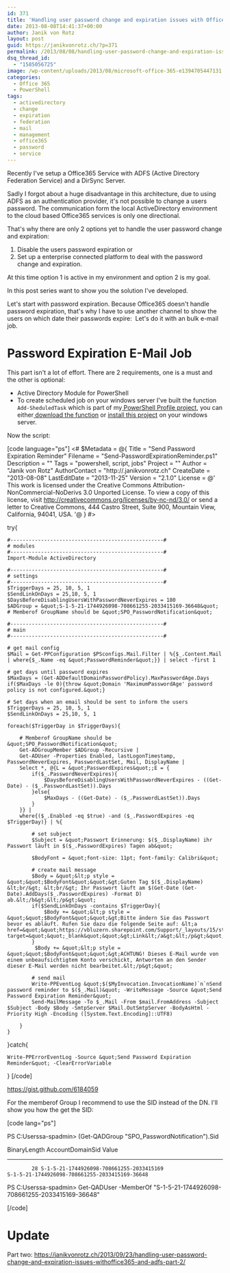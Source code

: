 ```yaml
---
id: 371
title: 'Handling user password change and expiration issues with Office365 and ADFS &#8211; Part 1'
date: 2013-08-08T14:41:37+00:00
author: Janik von Rotz
layout: post
guid: https://janikvonrotz.ch/?p=371
permalink: /2013/08/08/handling-user-password-change-and-expiration-issues-with-office365-and-adfs-part-1/
dsq_thread_id:
  - "1585056725"
image: /wp-content/uploads/2013/08/microsoft-office-365-e1394705447131.jpg
categories:
  - Office 365
  - PowerShell
tags:
  - activedirectory
  - change
  - expiration
  - federation
  - mail
  - management
  - office365
  - password
  - service
---
```

Recently I've setup a Office365 Service with ADFS (Active Directory Federation Service) and a DirSync Server.

Sadly I forgot about a huge disadvantage in this architecture, due to using ADFS as an authentication provider, it's not possible to change a users password. The communication form the local ActiveDirectory environment to the cloud based Office365 services is only one directional.

That's why there are only 2 options yet to handle the user password change and expiration:

<ol>
    <li>Disable the users password expiration or</li>
    <li>Set up a enterprise connected platform to deal with the password change and expiration.</li>
</ol>

At this time option 1 is active in my environment and option 2 is my goal.

In this post series want to show you the solution I've developed.

Let's start with password expiration. Because Office365 doesn't handle password expiration, that's why I have to use another channel to show the users on which date their passwords expire:  Let's do it with an bulk e-mail job.

<!--more-->

<h1>Password Expiration E-Mail Job</h1>

This part isn't a lot of effort. There are 2 requirements, one is a must and the other is optional:

<ul>
    <li>Active Directory Module for PowerShell</li>
    <li>To create scheduled job on your windows server I've built the function <code>Add-SheduledTask</code> which is part of my<a href="https://github.com/janikvonrotz/Powershell-Profile" target="_blank"> PowerShell Profile project</a>, you can either<a href="https://github.com/janikvonrotz/Powershell-Profile/blob/master/functions/Windows/Add-SheduledTask.ps1" target="_blank"> download the function</a> or <a href="https://github.com/janikvonrotz/Powershell-Profile#readme" target="_blank">install this project</a> on your windows server.</li>
</ul>

Now the script:

[code language="ps"]
&lt;#
$Metadata = @{
	Title = &quot;Send Password Expiration Reminder&quot;
	Filename = &quot;Send-PasswordExpirationReminder.ps1&quot;
	Description = &quot;&quot;
	Tags = &quot;powershell, script, jobs&quot;
	Project = &quot;&quot;
	Author = &quot;Janik von Rotz&quot;
	AuthorContact = &quot;http://.janikvonrotz.ch&quot;
	CreateDate = &quot;2013-08-08&quot;
	LastEditDate = &quot;2013-11-25&quot;
	Version = &quot;2.1.0&quot;
	License = @'
This work is licensed under the Creative Commons Attribution-NonCommercial-NoDerivs 3.0 Unported License.
To view a copy of this license, visit http://creativecommons.org/licenses/by-nc-nd/3.0/ or
send a letter to Creative Commons, 444 Castro Street, Suite 900, Mountain View, California, 94041, USA.
'@
}
#&gt;

try{

    #--------------------------------------------------#
    # modules
    #--------------------------------------------------#    
    Import-Module ActiveDirectory
	
    #--------------------------------------------------#
    # settings
    #--------------------------------------------------#   
    $TriggerDays = 25, 10, 5, 1
    $SendLinkOnDays = 25,10, 5, 1
	$DaysBeforeDisablingUsersWithPasswordNeverExpires = 180
	$ADGroup = &quot;S-1-5-21-1744926098-708661255-2033415169-36648&quot; # Memberof GroupName should be &quot;SPO_PasswordNotification&quot;   
    
    #--------------------------------------------------#
    # main
    #--------------------------------------------------#

    # get mail config         
    $Mail = Get-PPConfiguration $PSconfigs.Mail.Filter | %{$_.Content.Mail | where{$_.Name -eq &quot;PasswordReminder&quot;}} | select -first 1

    # get days until password expires
    $MaxDays = (Get-ADDefaultDomainPasswordPolicy).MaxPasswordAge.Days 
    if($MaxDays -le 0){throw &quot;Domain 'MaximumPasswordAge' password policy is not configured.&quot;}

    # Set days when an email should be sent to inform the users
    $TriggerDays = 25, 10, 5, 1
    $SendLinkOnDays = 25,10, 5, 1

    foreach($TriggerDay in $TriggerDays){    
    
        # Memberof GroupName should be &quot;SPO_PasswordNotification&quot;       
        Get-ADGroupMember $ADGroup -Recursive | 
        Get-ADUser -Properties Enabled, lastLogonTimestamp, PasswordNeverExpires, PasswordLastSet, Mail, DisplayName |
        Select *, @{L = &quot;PasswordExpires&quot;;E = { 
            if($_.PasswordNeverExpires){
                $DaysBeforeDisablingUsersWithPasswordNeverExpires - ((Get-Date) - ($_.PasswordLastSet)).Days
            }else{
                $MaxDays - ((Get-Date) - ($_.PasswordLastSet)).Days
            }
        }} |
        where{($_.Enabled -eq $true) -and ($_.PasswordExpires -eq $TriggerDay)} | %{ 
                              
            # set subject
            $Subject = &quot;Passwort Erinnerung: $($_.DisplayName) ihr Passwort läuft in $($_.PasswordExpires) Tagen ab&quot;
            
            $BodyFont = &quot;font-size: 11pt; font-family: Calibri&quot;
            
            # create mail message
            $Body = &quot;&lt;p style = &quot;&quot;$BodyFont&quot;&quot;&gt;Guten Tag $($_.DisplayName) &lt;br/&gt; &lt;br/&gt; Ihr Passwort läuft am $(Get-Date (Get-Date).AddDays($_.PasswordExpires) -Format D) ab.&lt;/b&gt;&lt;/p&gt;&quot;          
            if($SendLinkOnDays -contains $TriggerDay){            
                $Body += &quot;&lt;p style = &quot;&quot;$BodyFont&quot;&quot;&gt;Bitte ändern Sie das Passwort bevor es abläuft. Rufen Sie dazu die folgende Seite auf: &lt;a href=&quot;&quot;https://vbluzern.sharepoint.com/Support/_layouts/15/start.aspx#/SitePages/Passwortwechsel.aspx&quot;&quot; target=&quot;&quot;_blank&quot;&quot;&gt;Link&lt;/a&gt;&lt;/p&gt;&quot;
            }
             $Body += &quot;&lt;p style = &quot;&quot;$BodyFont&quot;&quot;&gt;ACHTUNG! Dieses E-Mail wurde von einem unbeaufsichtigtem Konto verschickt, Antworten an den Sender dieser E-Mail werden nicht bearbeitet.&lt;/p&gt;&quot;

            # send mail
            Write-PPEventLog &quot;$($MyInvocation.InvocationName)`n`nSend password reminder to $($_.Mail)&quot; -WriteMessage -Source &quot;Send Password Expiration Reminder&quot; 
            Send-MailMessage -To $_.Mail -From $mail.FromAddress -Subject $Subject -Body $Body -SmtpServer $Mail.OutSmtpServer -BodyAsHtml -Priority High -Encoding ([System.Text.Encoding]::UTF8)
        
        }        
    }
   
}catch{

	Write-PPErrorEventLog -Source &quot;Send Password Expiration Reminder&quot; -ClearErrorVariable
}
[/code]

<a href="https://gist.github.com/6184059">https://gist.github.com/6184059</a>

For the memberof Group I recommend to use the SID instead of the DN. I'll show you how the get the SID:

[code lang="ps"]

PS C:Userssa-spadmin&gt; (Get-QADGroup &quot;SPO_PasswordNotification&quot;).Sid

  BinaryLength AccountDomainSid                                                               Value
  ------------ ----------------                                                               -----
			28 S-1-5-21-1744926098-708661255-2033415169                                       S-1-5-21-1744926098-708661255-2033415169-36648

PS C:Userssa-spadmin&gt; Get-QADUser -MemberOf &quot;S-1-5-21-1744926098-708661255-2033415169-36648&quot;

[/code]

<h1>Update</h1>

Part two: <a href="https://janikvonrotz.ch/2013/09/23/handling-user-password-change-and-expiration-issues-withoffice365-and-adfs-part-2/">https://janikvonrotz.ch/2013/09/23/handling-user-password-change-and-expiration-issues-withoffice365-and-adfs-part-2/</a>